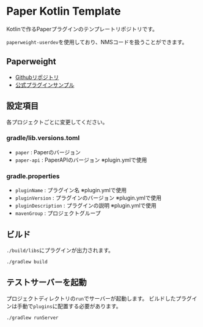 # Paper Kotlin Template

Kotlinで作るPaperプラグインのテンプレートリポジトリです。

`paperweight-userdev`を使用しており、NMSコードを扱うことができます。

## Paperweight

* [Githubリポジトリ](https://github.com/PaperMC/paperweight)
* [公式プラグインサンプル](https://github.com/PaperMC/paperweight-test-plugin)

## 設定項目

各プロジェクトごとに変更してください。

### gradle/lib.versions.toml

* `paper` : Paperのバージョン
* `paper-api` : PaperAPIのバージョン ※plugin.ymlで使用

### gradle.properties

* `pluginName` : プラグイン名 ※plugin.ymlで使用
* `pluginVersion` : プラグインのバージョン ※plugin.ymlで使用
* `pluginDescription` : プラグインの説明 ※plugin.ymlで使用
* `mavenGroup` : プロジェクトグループ

## ビルド

`./build/libs`にプラグインが出力されます。

```bash
./gradlew build
```

## テストサーバーを起動

プロジェクトディレクトリの`run`でサーバーが起動します。
ビルドしたプラグインは手動で`plugins`に配置する必要があります。

```bash
./gradlew runServer
```